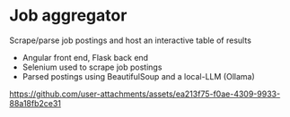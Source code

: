 # Job aggregator
Scrape/parse job postings and host an interactive table of results

- Angular front end, Flask back end
- Selenium used to scrape job postings
- Parsed postings using BeautifulSoup and a local-LLM (Ollama)

https://github.com/user-attachments/assets/ea213f75-f0ae-4309-9933-88a18fb2ce31





